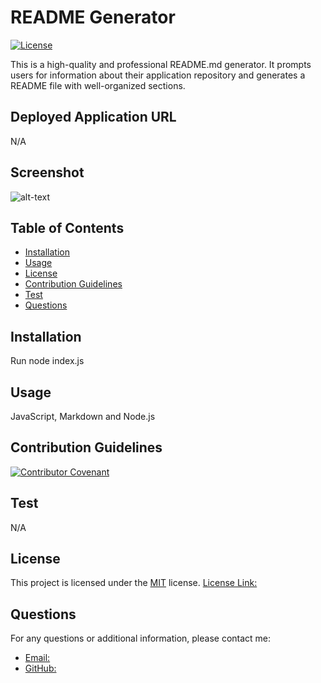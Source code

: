 # README Generator
  [![License](https://img.shields.io/badge/license-MIT-blue.svg)](https://opensource.org/licenses/MIT)

  This is a high-quality and professional README.md generator. It prompts users for information about their application repository and generates a README file with well-organized sections.

## Deployed Application URL

N/A

## Screenshot

![alt-text](N/A)

## Table of Contents

- [Installation](#installation)
- [Usage](#usage)
- [License](#license)
- [Contribution Guidelines](##contribution-guidelines)
- [Test](#test)
- [Questions](#questions)

## Installation

Run node index.js

## Usage

JavaScript, Markdown and Node.js

## Contribution Guidelines

[![Contributor Covenant](https://img.shields.io/badge/Contributor%20Covenant-2.1-4baaaa.svg)](code_of_conduct.md)

## Test

N/A

## License

This project is licensed under the [MIT](https://opensource.org/licenses/MIT) license. [License Link: ](https://opensource.org/licenses/MIT)

## Questions

For any questions or additional information, please contact me:
  - [Email: ](mailto:mariam.miladd@gmail.com?subject=[GitHub]%20Dev%20Connect)
  - [GitHub: ](https://github.com/mariamdawood)

